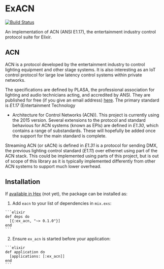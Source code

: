 # ExACN
[![Build Status](https://travis-ci.org/willpenington/ex_acn.svg?branch=master)](https://travis-ci.org/willpenington/ex_acn)

An implementation of ACN (ANSI E1.17), the entertainment industry control protocol suite for Elixir.

## ACN
ACN is a protocol developed by the entertainment industry to control lighting equipment and other
stage systems. It is also interesting as an IoT control protocol for large low latency control
systems within private networks.

The specifications are defined by PLASA, the professional association for lighting and audio
technicians acting, and accredited by ANSI. They are published for free (if you give an email
address) [here](http://tsp.plasa.org). The primary standard is *E1.17* (Entertainment Technology 
- Architecture for Control Networks (ACN)). This project is currently using the 2015 version.
Several extensions to the protocol and standard behavious for ACN systems (known as EPIs) are defined in
*E1.30*, which contains a range of substandards. These will hopefully be added once the support for
the main standard is complete. 

Streaming ACN (or sACN) is defined in *E1.31* is a protocol for sending DMX, the previous lighting 
control standard (*E1.11*) over ethernet using part of the ACN stack. This could be implemented using
parts of this project, but is out of scope of this library as it is typically implemented differently
from other ACN systems to support much lower overhead.

## Installation

If [available in Hex](https://hex.pm/docs/publish) (not yet), the package can be installed as:

  1. Add `eacn` to your list of dependencies in `mix.exs`:

    ```elixir
    def deps do
      [{:ex_acn, "~> 0.1.0"}]
    end
    ```

  2. Ensure `ex_acn` is started before your application:

    ```elixir
    def application do
      [applications: [:ex_acn]]
    end
    ```


